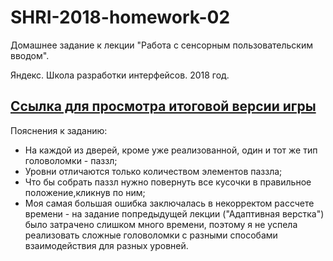 # SHRI-2018-homework-02

Домашнее задание к лекции "Работа с сенсорным пользовательским вводом".

Яндекс. Школа разработки интерфейсов. 2018 год.

## [Ссылка для просмотра итоговой версии игры](https://alivander.github.io/SHRI-2018-homework-02/source/index.html)

Пояснения к заданию:
* На каждой из дверей, кроме уже реализованной, один и тот же тип головоломки - паззл;
* Уровни отличаются только количеством элементов паззла;
* Что бы собрать паззл нужно повернуть все кусочки в правильное положение,кликнув по ним;
* Моя самая большая ошибка заключалась в некорректом рассчете времени - на задание попредыдущей лекции ("Адаптивная верстка") было затрачено слишком много времени, поэтому я не успела реализовать сложные головоломки с разными способами взаимодействия для разных уровней.